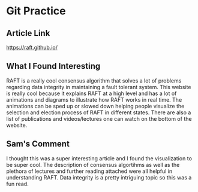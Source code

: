 # Git Practice 
## Article Link 
https://raft.github.io/ 
## What I Found Interesting
RAFT is a really cool consensus algorithm that solves a lot of problems regarding data integrity in maintaining a fault tolerant system. This website is really cool because it explains RAFT at a high level and has a lot of animations and diagrams to illustrate how RAFT works in real time. The animations can be sped up or slowed down helping people visualize the selection and election process of RAFT in different states. There are also a list of publications and videos/lectures one can watch on the bottom of the website.
## Sam's Comment 
I thought this was a super interesting article and I found the visualization to be super cool. The description of consensus algortihms as well as the plethora of lectures and further reading attached were all helpful in understanding RAFT. Data integrity is a pretty intriguing topic so this was a fun read.